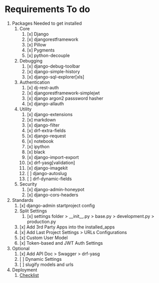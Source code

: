 # Requirements To do

1. Packages Needed to get installed
   1. Core
      1. [x] Django
      2. [x] djangorestframework
      3. [x] Pillow
      4. [x] Pygments
      5. [x] python-decouple
   2. Debugging
      1. [x] django-debug-toolbar
      2. [x] django-simple-history
      3. [x] django-sql-explorer[xls]
   3. Authentication
      1. [x] dj-rest-auth
      2. [x] djangorestframework-simplejwt
      3. [x] django argon2 passsword hasher
      4. [x] django-allauth
   4. Utility
      1. [x] django-extensions
      2. [x] markdown
      3. [x] django-filter
      4. [x] drf-extra-fields
      5. [x] django-request
      6. [x] notebook
      7. [x] ipython
      8. [x] black
      9. [x] django-import-export
      10. [x] drf-yasg[validation]
      11. [x] django-imagekit
      12. [ ] django-autoslug
      13. [ ] drf-dynamic-fields
   5. Security
      1. [x] django-admin-honeypot
      2. [x] django-cors-headers
2. Standards
   1. [x] django-admin startproject config
   2. Split Settings
      1. [x] settings folder > \_\_init\_\_.py > base.py > development.py > production.py
   3. [x] Add 3rd Party Apps into the installed_apps
   4. [x] Add Last Project Settings > URLs Configurations
   5. [x] Custom User Model
   6. [x] Token-based and JWT Auth Settings
3. Optional
   1. [x] Add API Doc > Swagger > drf-yasg
   2. [ ] Dynamic Settings
   3. [ ] slugify models and urls
4. Deployment
   1. [Checklist](https://docs.djangoproject.com/en/3.2/howto/deployment/checklist/)
